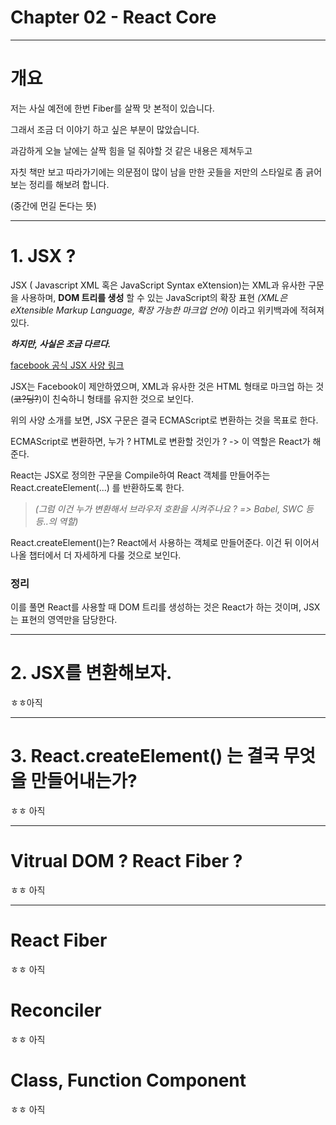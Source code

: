 # Chapter 02 - React Core

---

# 개요

저는 사실 예전에 한번 Fiber를 살짝 맛 본적이 있습니다.

그래서 조금 더 이야기 하고 싶은 부분이 많았습니다.

과감하게 오늘 날에는 살짝 힘을 덜 줘야할 것 같은 내용은 제쳐두고

자칫 책만 보고 따라가기에는 의문점이 많이 남을 만한 곳들을 저만의 스타일로 좀 긁어보는 정리를 해보려 합니다.

(중간에 먼길 돈다는 뜻)

---

# 1. JSX ?

JSX ( Javascript XML 혹은 JavaScript Syntax eXtension)는 XML과 유사한 구문을 사용하며, **DOM 트리를 생성** 할 수 있는 JavaScript의 확장 표현 _(XML은 eXtensible Markup Language, 확장 가능한 마크업 언어)_ 이라고 위키백과에 적혀져있다.

**_하지만, 사실은 조금 다르다._**

[facebook 공식 JSX 사양 링크](https://facebook.github.io/jsx/)

JSX는 Facebook이 제안하였으며, XML과 유사한 것은 HTML 형태로 마크업 하는 것(~~코?딩?~~)이 친숙하니 형태를 유지한 것으로 보인다.

위의 사양 소개를 보면, JSX 구문은 결국 ECMAScript로 변환하는 것을 목표로 한다.

ECMAScript로 변환하면, 누가 ? HTML로 변환할 것인가 ? -> 이 역할은 React가 해준다.

React는 JSX로 정의한 구문을 Compile하여 React 객체를 만들어주는 React.createElement(...) 를 반환하도록 한다.

> _(그럼 이건 누가 변환해서 브라우저 호환을 시켜주나요 ? => Babel, SWC 등등..의 역할)_

React.createElement()는? React에서 사용하는 객체로 만들어준다. 이건 뒤 이어서 나올 챕터에서 더 자세하게 다룰 것으로 보인다.

### 정리

이를 풀면 React를 사용할 때 DOM 트리를 생성하는 것은 React가 하는 것이며, JSX는 표현의 영역만을 담당한다.

---

# 2. JSX를 변환해보자.

ㅎㅎ아직

---

# 3. React.createElement() 는 결국 무엇을 만들어내는가?

ㅎㅎ 아직

---

# Vitrual DOM ? React Fiber ?

ㅎㅎ 아직

---

# React Fiber

ㅎㅎ 아직

# Reconciler

ㅎㅎ 아직

# Class, Function Component

ㅎㅎ 아직
